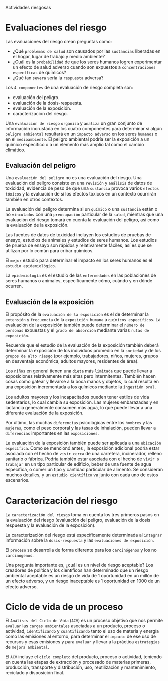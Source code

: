 Actividades riesgosas

# Evaluaciones del riesgo
Las evaluaciones del riesgo crean preguntas como: 
* ¿Qué `problemas de salud` son  causados por las `sustancias` liberadas en el hogar, lugar de trabajo y medio ambiente?
* ¿Cuál es la `probabilidad` de que los seres humanos logren experimentar un efecto de salud adverso cuando son expuestos a `concentraciones específicas` de químicos?
* ¿Qué  tan `severa` sería la `respuesta` adversa?

Los `4 componentes` de una evaluación de riesgo completa son:

* evaluación del peligro.
* evaluación de la dosis-respuesta.
* evaluación de la exposición.
* caracterización del riesgo.

Una `evaluación de riesgo` `organiza` y `analiza` un gran conjunto de información incrustada  en los cuatro componentes para determinar si algún `peligro ambiental` resultará en un  `impacto adverso` en los seres `humanos` o en el `medioambiente`. El peligro ambiental  podría ser la exposición a un químico específico o a un elemento más amplio tal como el  cambio climático.

## Evaluación del peligro
Una `evaluación del peligro` no es una evaluación del riesgo. Una evaluación del peligro consiste en una `revisión` y `análisis` de datos de toxicidad, evidencia de peso de que una `sustancia` provoca varios `efectos tóxicos` y la evaluación de si los efectos tóxicos en un contexto  ocurrirán también en otros contextos.

La evaluación del peligro determina si un `químico` o una `sustancia` están o no `vinculados` con  una `preocupación` particular de la `salud`, mientras que una evaluación del riesgo tomará en  cuenta la evaluación del peligro, así como la evaluación de la exposición.

Las fuentes de datos de toxicidad incluyen los estudios de pruebas de ensayo, estudios de  animales y estudios de seres humanos. Los estudios de prueba de ensayo son rápidos y  relativamente fáciles, así es que se utilizan por lo común para cribar químicos.

El `mejor` estudio para determinar el impacto en los seres humanos es el `estudio epidemiológico`.

La `epidemiología` es el estudio de las `enfermedades` en las poblaciones de seres humanos o  animales, específicamente cómo, cuándo y en dónde ocurren.

## Evaluación de la exposición
El propósito de la `evaluación de la exposición` es el de determinar la `extensión` y `frecuencia` de la `exposición humana` a `químicos específicos`.  La evaluación de la exposición también puede determinar el `número de personas` expuestas y el `grado de absorción` mediante varias `rutas de exposición`.

Recuerde que el estudio de la evaluación de la exposición también deberá determinar la exposición de los individuos promedio en la `sociedad` y de  los `grupos de alto riesgo` (por ejemplo, trabajadores, niños, mujeres, grupos en desventaja económica, adultos mayores, residentes de área).

Los `niños` en general tienen una `dieta` más `limitada` que puede llevar a exposiciones relativamente más altas pero intermitentes. También hacen  cosas como gatear y llevarse a la boca manos y objetos, lo cual resulta en una exposición incrementada a los químicos mediante la `ingestión oral`.

Los adultos mayores y los incapacitados pueden tener estilos de vida sedentarios, lo cual cambia su exposición. Las mujeres embarazadas y en  lactancia generalmente consumen más agua, lo que puede llevar a una diferente evaluación de la exposición.

Por último, las muchas `diferencias` psicológicas entre los `hombres` y las `mujeres`, como el peso corporal y las tasas de inhalación, pueden llevar a  `diferencias` importantes en las `exposiciones`.

La evaluación de la exposición también puede ser aplicada a una `ubicación específica`. Como se mencionó antes , la exposición adicional podría  estar asociada con el hecho de `vivir cerca` de una carretera, incinerador, relleno sanitario o fábrica. Podría también estar asociada con el hecho de  `vivir o trabajar` en un tipo particular de edificio, beber de una fuente de agua específica, o comer un tipo y cantidad particular de alimento. Se  consideran muchos detalles, y un `estudio científico` va junto con cada uno de estos escenarios.

# Caracterización del riesgo
La `caracterización del riesgo` toma en cuenta los tres primeros pasos en la  evaluación del riesgo (evaluación del peligro, evaluación de la dosis respuesta y  la evaluación de la exposición).

La caracterización del riesgo está específicamente determinada al `integrar` información sobre la `dosis-respuesta` y las `evaluaciones de exposición`.

El `proceso` se desarrolla de forma diferente para los `carcinógenos` y los no  `carcinógenos`.

Una pregunta importante es, ¿cuál es un nivel de riesgo aceptable? Los  creadores de política y los científicos han determinado que un riesgo ambiental  aceptable es un riesgo de vida de 1 oportunidad en un millón de un efecto adverso, y un riesgo inaceptable es 1 oportunidad en 1000 de un efecto  adverso.

# Ciclo de vida de un proceso
El `Análisis del Ciclo de Vida` (`ACV`) es un proceso objetivo que nos  permite `evaluar` las `cargas ambientales` asociadas a un producto,  proceso o actividad, `identificando` y `cuantificando` tanto el uso de  materia y energía como las emisiones al entorno, para determinar el `impacto` de ese uso de recursos y esas emisiones y para `evaluar` y  llevar a la práctica `estrategias` de `mejora ambiental`.

El `ACV` incluye el `ciclo completo` del producto, proceso o actividad,  teniendo en cuenta las etapas de extracción y procesado de materias  primeras, producción, transporte y distribución, uso, reutilización y  mantenimiento, reciclado y disposición final.